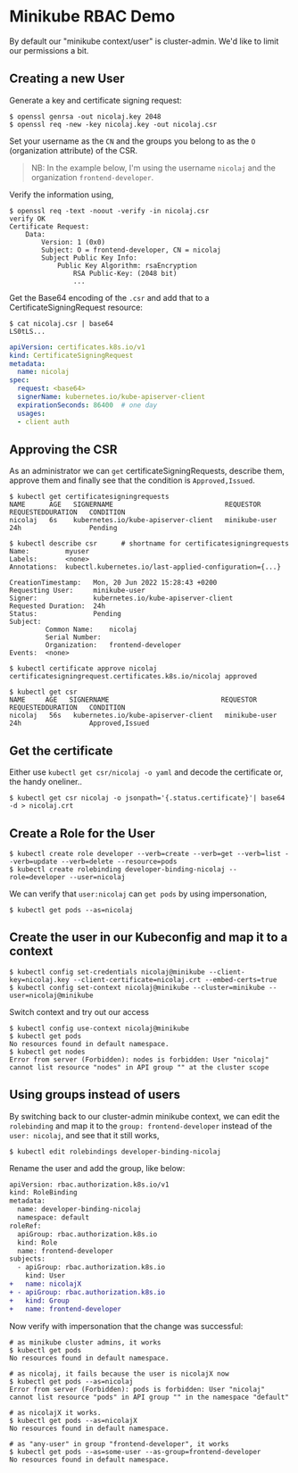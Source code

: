 # Minikube RBAC Demo

By default our "minikube context/user" is cluster-admin.
We'd like to limit our permissions a bit.

## Creating a new User

Generate a key and certificate signing request:

```shell
$ openssl genrsa -out nicolaj.key 2048
$ openssl req -new -key nicolaj.key -out nicolaj.csr
```

Set your username as the `CN` and the groups you belong to as the
`O` (organization attribute) of the CSR.

> NB: In the example below, I'm using the username `nicolaj` and
> the organization `frontend-developer`.

Verify the information using,

```shell
$ openssl req -text -noout -verify -in nicolaj.csr
verify OK
Certificate Request:
    Data:
        Version: 1 (0x0)
        Subject: O = frontend-developer, CN = nicolaj
        Subject Public Key Info:
            Public Key Algorithm: rsaEncryption
                RSA Public-Key: (2048 bit)
                ...
```

Get the Base64 encoding of the `.csr` and add that to a
CertificateSigningRequest resource:

```shell
$ cat nicolaj.csr | base64
LS0tLS...
```

```yaml
apiVersion: certificates.k8s.io/v1
kind: CertificateSigningRequest
metadata:
  name: nicolaj
spec:
  request: <base64>
  signerName: kubernetes.io/kube-apiserver-client
  expirationSeconds: 86400  # one day
  usages:
  - client auth
```

## Approving the CSR

As an administrator we can `get` certificateSigningRequests,
    describe them, approve them and finally see that the condition is
    `Approved,Issued`.

```shell
$ kubectl get certificatesigningrequests
NAME      AGE   SIGNERNAME                            REQUESTOR       REQUESTEDDURATION   CONDITION
nicolaj   6s    kubernetes.io/kube-apiserver-client   minikube-user   24h                 Pending

$ kubectl describe csr      # shortname for certificatesigningrequests
Name:         myuser
Labels:       <none>
Annotations:  kubectl.kubernetes.io/last-applied-configuration={...}

CreationTimestamp:   Mon, 20 Jun 2022 15:28:43 +0200
Requesting User:     minikube-user
Signer:              kubernetes.io/kube-apiserver-client
Requested Duration:  24h
Status:              Pending
Subject:
         Common Name:    nicolaj
         Serial Number:
         Organization:   frontend-developer
Events:  <none>

$ kubectl certificate approve nicolaj
certificatesigningrequest.certificates.k8s.io/nicolaj approved

$ kubectl get csr
NAME     AGE   SIGNERNAME                            REQUESTOR       REQUESTEDDURATION   CONDITION
nicolaj   56s   kubernetes.io/kube-apiserver-client   minikube-user   24h                 Approved,Issued
```

## Get the certificate

Either use `kubectl get csr/nicolaj -o yaml` and decode the certificate or,
the handy oneliner..

```shell
$ kubectl get csr nicolaj -o jsonpath='{.status.certificate}'| base64 -d > nicolaj.crt
```

## Create a Role for the User

```shell
$ kubectl create role developer --verb=create --verb=get --verb=list --verb=update --verb=delete --resource=pods
$ kubectl create rolebinding developer-binding-nicolaj --role=developer --user=nicolaj
```

We can verify that `user:nicolaj` can `get pods` by using impersonation,

```shell
$ kubectl get pods --as=nicolaj
```

## Create the user in our Kubeconfig and map it to a context

```shell
$ kubectl config set-credentials nicolaj@minikube --client-key=nicolaj.key --client-certificate=nicolaj.crt --embed-certs=true
$ kubectl config set-context nicolaj@minikube --cluster=minikube --user=nicolaj@minikube
```

Switch context and try out our access

```shell
$ kubectl config use-context nicolaj@minikube
$ kubectl get pods
No resources found in default namespace.
$ kubectl get nodes
Error from server (Forbidden): nodes is forbidden: User "nicolaj" cannot list resource "nodes" in API group "" at the cluster scope
```

## Using groups instead of users

By switching back to our cluster-admin minikube context,
    we can edit the `rolebinding` and map it to the `group: frontend-developer`
    instead of the `user: nicolaj`, and see that it still works,

```shell
$ kubectl edit rolebindings developer-binding-nicolaj
```

Rename the user and add the group, like below:

```diff
apiVersion: rbac.authorization.k8s.io/v1
kind: RoleBinding
metadata:
  name: developer-binding-nicolaj
  namespace: default
roleRef:
  apiGroup: rbac.authorization.k8s.io
  kind: Role
  name: frontend-developer
subjects:
  - apiGroup: rbac.authorization.k8s.io
    kind: User
+   name: nicolajX
+ - apiGroup: rbac.authorization.k8s.io
+   kind: Group
+   name: frontend-developer
```

Now verify with impersonation that the change was successful:

```shell
# as minikube cluster admins, it works
$ kubectl get pods
No resources found in default namespace.

# as nicolaj, it fails because the user is nicolajX now
$ kubectl get pods --as=nicolaj
Error from server (Forbidden): pods is forbidden: User "nicolaj" cannot list resource "pods" in API group "" in the namespace "default"

# as nicolajX it works.
$ kubectl get pods --as=nicolajX
No resources found in default namespace.

# as "any-user" in group "frontend-developer", it works
$ kubectl get pods --as=some-user --as-group=frontend-developer
No resources found in default namespace.
```
